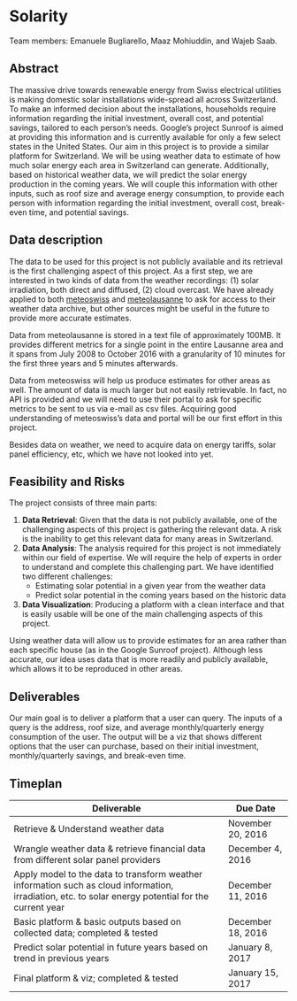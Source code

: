 # Solarity
Team members: Emanuele Bugliarello, Maaz Mohiuddin, and Wajeb Saab.

## Abstract
The massive drive towards renewable energy from Swiss electrical utilities is making domestic solar installations wide-spread all across Switzerland. To make an informed decision about the installations, households require information regarding the initial investment, overall cost, and potential savings, tailored to each person’s needs. Google’s project Sunroof is aimed at providing this information and is currently available for only a few select states in the United States. Our aim in this project is to provide a similar platform for Switzerland. We will be using weather data to estimate of how much solar energy each area in Switzerland can generate. Additionally, based on historical weather data, we will predict the solar energy production in the coming years. We will couple this information with other inputs, such as roof size and average energy consumption, to provide each person with information regarding the initial investment, overall cost, break-even time, and potential savings.

## Data description
The data to be used for this project is not publicly available and its retrieval is the first challenging aspect of this project.
As a first step, we are interested in two kinds of data from the weather recordings: (1) solar irradiation, both direct and diffused, (2) cloud overcast.
We have already applied to both [meteoswiss](http://www.meteoswiss.admin.ch/home.html?tab=overview) and [meteolausanne](http://meteolausanne.com/) to ask for access to their weather data archive, but other sources might be useful in the future to provide more accurate estimates.

Data from meteolausanne is stored in a text file of approximately 100MB. It provides different metrics for a single point in the entire Lausanne area and it spans from July 2008 to October 2016 with a granularity of 10 minutes for the first three years and 5 minutes afterwards.

Data from meteoswiss will help us produce estimates for other areas as well. The amount of data is much larger but not easily retrievable. In fact, no API is provided and we will need to use their portal to ask for specific metrics to be sent to us via e-mail as csv files. Acquiring good understanding of meteoswiss’s data and portal will be our first effort in this project.

Besides data on weather, we need to acquire data on energy tariffs, solar panel efficiency, etc, which we have not looked into yet.


## Feasibility and Risks
The project consists of three main parts:

1. **Data Retrieval**: Given that the data is not publicly available, one of the challenging aspects of this project is gathering the relevant data. A risk is the inability to get this relevant data for many areas in Switzerland.
2. **Data Analysis**: The analysis required for this project is not immediately within our field of expertise. We will require the help of experts in order to understand and complete this challenging part. We have identified two different challenges:
    * Estimating solar potential in a given year from the weather data
    * Predict solar potential in the coming years based on the historic data
3. **Data Visualization**: Producing a platform with a clean interface and that is easily  usable will be one of the main challenging aspects of this project.

Using weather data will allow us to provide estimates for an area rather than each specific house (as in the Google Sunroof project). Although less accurate, our idea uses data that is more readily and publicly available, which allows it to be reproduced in other areas.


## Deliverables
Our main goal is to deliver a platform that a user can query. The inputs of a query is the address, roof size, and average monthly/quarterly energy consumption of the user. The output will be a viz that shows different options that the user can purchase, based on their initial investment, monthly/quarterly savings, and break-even time.

## Timeplan

| Deliverable | Due Date |
|----------|-------------|
| Retrieve & Understand weather data  |  November 20, 2016 |
| Wrangle weather data & retrieve financial data from different solar panel providers   |    December 4, 2016   |
| Apply model to the data to transform weather information such as cloud information, irradiation, etc. to solar energy potential for the current year   | December 11, 2016 |
| Basic platform & basic outputs based on collected data; completed & tested |    December 18, 2016   |
| Predict solar potential in future years based on trend in previous years |    January 8, 2017   |
| Final platform & viz; completed & tested   |    January 15, 2017   |
